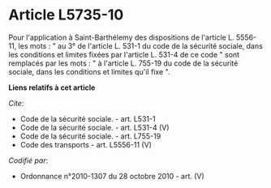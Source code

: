# Article L5735-10

Pour l'application à Saint-Barthélemy des dispositions de l'article L. 5556-11, les mots : " au 3° de l'article L. 531-1 du
code de la sécurité sociale, dans les conditions et limites fixées par l'article L. 531-4 de ce code " sont remplacés par les
mots : " à l'article L. 755-19 du code de la sécurité sociale, dans les conditions et limites qu'il fixe ".

**Liens relatifs à cet article**

_Cite_:

  - Code de la sécurité sociale. - art. L531-1
  - Code de la sécurité sociale. - art. L531-4 (V)
  - Code de la sécurité sociale. - art. L755-19
  - Code des transports - art. L5556-11 (V)

_Codifié par_:

  - Ordonnance n°2010-1307 du 28 octobre 2010 - art. (V)
